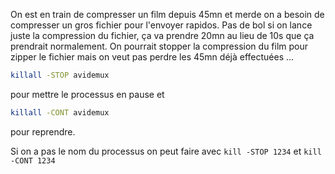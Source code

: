 On est en train de compresser un film depuis 45mn et merde on a besoin de compresser un gros
fichier pour l'envoyer rapidos. Pas de bol si on lance juste la compression du fichier, ça va prendre 20mn au lieu
de 10s que ça prendrait normalement. On pourrait stopper la compression du film pour zipper le fichier mais on
veut pas perdre les 45mn déjà effectuées ...

``` sh
killall -STOP avidemux
```

pour mettre le processus en pause et
``` sh
killall -CONT avidemux
```

pour reprendre.

Si on a pas le nom du processus on peut faire avec `kill -STOP 1234` et `kill -CONT 1234`

<!-- --- tags: linux -->